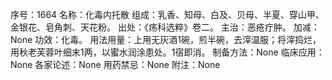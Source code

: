 序号：1664
名称：化毒内托散
组成：乳香、知母、白及、贝母、半夏、穿山甲、金银花、皂角刺、天花粉。
出处：《疡科选粹》卷二。
主治：恶疮疔肿。
加减：None
功效：化毒。
用法用量：上用无灰酒1碗，煎半碗，去滓温服；将滓捣烂，用秋老芙蓉叶细末1两，以蜜水润涂患处。1宿即消。
制备方法：None
临床应用：None
各家论述：None
用药禁忌：None
附注：None
